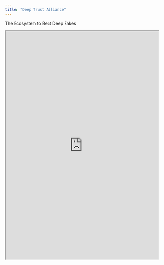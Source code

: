 ```yaml
---
title: "Deep Trust Alliance"
---
```


The Ecosystem to Beat Deep Fakes

<iframe height="750" width="100%" src="https://ewelton.github.io/ktest/wiki.html#Deep%20Trust%20Alliance"></iframe>

